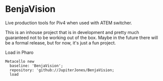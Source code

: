 # BenjaVision
Live production tools for Piv4 when used with ATEM switcher.

This is an inhouse project that is in development and pretty much guaranteed not to be working out of the box. Maybe in the future there will be a formal release, but for now, it's just a fun project.

Load in Pharo
```
Metacello new
  baseline: 'BenjaVision';
  repository: 'github://JupiterJones/BenjaVision;
  load
```
